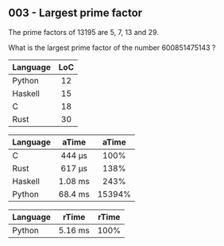 003 - Largest prime factor
--------------------------

The prime factors of 13195 are 5, 7, 13 and 29.

What is the largest prime factor of the number 600851475143 ?

Language | LoC
--- | :---:
Python | 12
Haskell | 15
C | 18
Rust | 30

Language | aTime | aTime
--- | :---: | :---:
C |    444 µs | 100%
Rust |    617 µs | 138%
Haskell |   1.08 ms | 243%
Python |   68.4 ms | 15394%

Language | rTime | rTime
--- | :---: | :---:
Python |   5.16 ms | 100%
